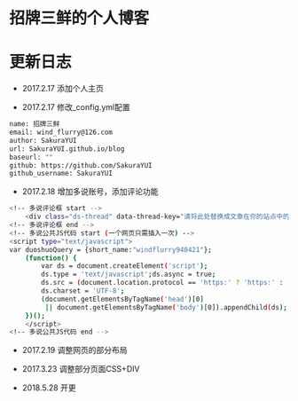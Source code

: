 # 招牌三鲜的个人博客


更新日志
====================================
+ 2017.2.17 添加个人主页

+ 2017.2.17 修改_config.yml配置
``` bash
name: 招牌三鲜
email: wind_flurry@126.com
author: SakuraYUI
url: SakuraYUI.github.io/blog
baseurl: ""
github: https://github.com/SakuraYUI
github_username: SakuraYUI
```

+ 2017.2.18 增加多说账号，添加评论功能
```bash
<!-- 多说评论框 start -->
    <div class="ds-thread" data-thread-key="请将此处替换成文章在你的站点中的ID" data-title="请替换成文章的标题" data-url="请替换成文章的网址"></div>
<!-- 多说评论框 end -->
<!-- 多说公共JS代码 start (一个网页只需插入一次) -->
<script type="text/javascript">
var duoshuoQuery = {short_name:"windflurry940421"};
    (function() {
        var ds = document.createElement('script');
        ds.type = 'text/javascript';ds.async = true;
        ds.src = (document.location.protocol == 'https:' ? 'https:' : 'http:') + '//static.duoshuo.com/embed.js';
        ds.charset = 'UTF-8';
        (document.getElementsByTagName('head')[0] 
         || document.getElementsByTagName('body')[0]).appendChild(ds);
    })();
    </script>
<!-- 多说公共JS代码 end -->
```

+ 2017.2.19 调整网页的部分布局

+ 2017.3.23 调整部分页面CSS+DIV

+ 2018.5.28 开更
